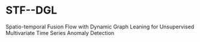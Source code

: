 # STF--DGL
Spatio-temporal Fusion Flow with Dynamic Graph Leaning for Unsupervised Multivariate Time Series Anomaly Detection
